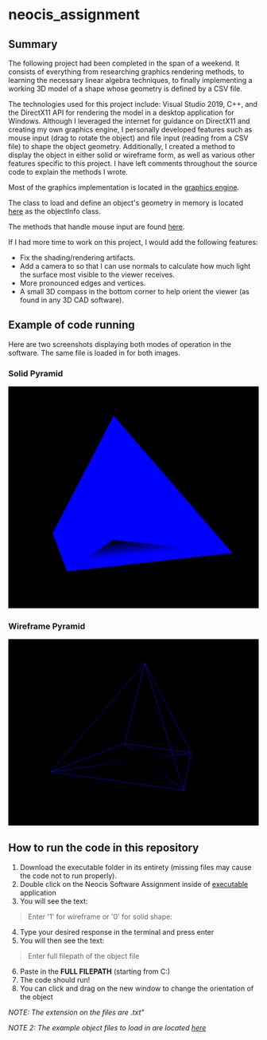 # neocis_assignment

## Summary

The following project had been completed in the span of a weekend. It consists of everything from researching graphics rendering methods, to learning the necessary linear algebra techniques, to finally implementing a working 3D model of a shape whose geometry is defined by a CSV file.  

The technologies used for this project include: Visual Studio 2019, C++, and the DirectX11 API for rendering the model in a desktop application for Windows. Although I leveraged the internet for guidance on DirectX11 and creating my own graphics engine, I personally developed features such as mouse input (drag to rotate the object) and file input (reading from a CSV file) to shape the object geometry. Additionally, I created a method to display the object in either solid or wireframe form, as well as various other features specific to this project. I have left comments throughout the source code to explain the methods I wrote.

Most of the graphics implementation is located in the [graphics engine](/source_code/GraphicsEngine.cpp).

The class to load and define an object's geometry in memory is located [here](/source_code/AppWindow.cpp) as the objectInfo class.

The methods that handle mouse input are found [here](/source_code/InputSystem.cpp).

If I had more time to work on this project, I would add the following features:
- Fix the shading/rendering artifacts.
- Add a camera to so that I can use normals to calculate how much light the surface most visible to the viewer receives.
- More pronounced edges and vertices.
- A small 3D compass in the bottom corner to help orient the viewer (as found in any 3D CAD software).


## Example of code running

Here are two screenshots displaying both modes of operation in the software. The same file is loaded in for both images.

### Solid Pyramid
![here is an image](/images/solid_pyramid.JPG)

### Wireframe Pyramid
![here is the other image](/images/Wireframe_pyramid.JPG)

## How to run the code in this repository

1. Download the executable folder in its entirety (missing files may cause the code not to run properly).
2. Double click on the Neocis Software Assignment inside of [executable](/executable) application
3. You will see the text: 
> Enter '1' for wireframe or '0' for solid shape:
4. Type your desired response in the terminal and press enter
5. You will then see the text:
> Enter full filepath of the object file
6. Paste in the **FULL FILEPATH** (starting from C:)
7. The code should run!
8. You can click and drag on the new window to change the orientation of the object

*NOTE: The extension on the files are .txt"*

*NOTE 2: The example object files to load in are located [here](/executable/example_object_files)*


